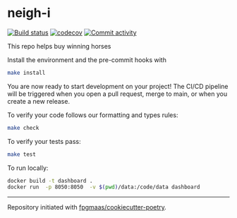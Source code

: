 # neigh-i

[![Build status](https://img.shields.io/github/actions/workflow/status/hrsather/neigh-i/main.yml?branch=main)](https://github.com/hrsather/neigh-i/actions/workflows/main.yml?query=branch%3Amain)
[![codecov](https://codecov.io/gh/hrsather/neigh-i/branch/main/graph/badge.svg)](https://codecov.io/gh/hrsather/neigh-i)
[![Commit activity](https://img.shields.io/github/commit-activity/m/hrsather/neigh-i)](https://img.shields.io/github/commit-activity/m/hrsather/neigh-i)

This repo helps buy winning horses

Install the environment and the pre-commit hooks with

```bash
make install
```

You are now ready to start development on your project!
The CI/CD pipeline will be triggered when you open a pull request, merge to main, or when you create a new release.

To verify your code follows our formatting and types rules:

```bash
make check
```

To verify your tests pass:

```bash
make test
```

To run locally:

```bash
docker build -t dashboard .
docker run  -p 8050:8050  -v $(pwd)/data:/code/data dashboard
```

---

Repository initiated with [fpgmaas/cookiecutter-poetry](https://github.com/fpgmaas/cookiecutter-poetry).
